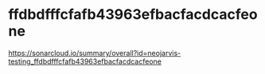 # ffdbdfffcfafb43963efbacfacdcacfeone
https://sonarcloud.io/summary/overall?id=neojarvis-testing_ffdbdfffcfafb43963efbacfacdcacfeone
